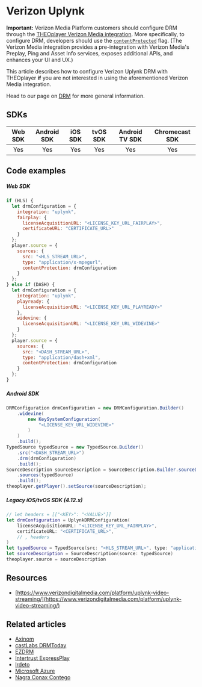 # Verizon Uplynk

**Important:** Verizon Media Platform customers should configure DRM through the [THEOplayer Verizon Media integration](../../how-to-guides/07-miscellaneous/02-verizon-media/01-preplay.md).
More specifically, to configure DRM, developers should use the [`contentProtected`](../../how-to-guides/07-miscellaneous/02-verizon-media/01-preplay.md) flag.
(The Verizon Media integration provides a pre-integration with Verizon Media's Preplay, Ping and Asset Info services,
exposes additional APIs, and enhances your UI and UX.)

This article describes how to configure Verizon Uplynk DRM with THEOplayer **if** you are not interested in using the aforementioned Verizon Media integration.

Head to our page on [DRM](../../how-to-guides/04-drm/00-introduction.md) for more general information.

## SDKs

| Web SDK | Android SDK | iOS SDK | tvOS SDK | Android TV SDK | Chromecast SDK |
| :-----: | :---------: | :-----: | :------: | :------------: | :------------: |
|   Yes   |     Yes     |   Yes   |   Yes    |      Yes       |      Yes       |

## Code examples

##### Web SDK

```js
if (HLS) {
  let drmConfiguration = {
    integration: "uplynk",
    fairplay: {
      licenseAcquisitionURL: "<LICENSE_KEY_URL_FAIRPLAY>",
      certificateURL: "CERTIFICATE_URL>"
    }
  };
  player.source = {
    sources: {
      src: "<HLS_STREAM_URL>",
      type: "application/x-mpegurl",
      contentProtection: drmConfiguration
    }
  };
} else if (DASH) {
  let drmConfiguration = {
    integration: "uplynk",
    playready: {
      licenseAcquisitionURL: "<LICENSE_KEY_URL_PLAYREADY>"
    },
    widevine: {
      licenseAcquisitionURL: "<LICENSE_KEY_URL_WIDEVINE>"
    }
  };
  player.source = {
    sources: {
      src: "<DASH_STREAM_URL>",
      type: "application/dash+xml",
      contentProtection: drmConfiguration
    }
  };
}
```

##### Android SDK

```java
DRMConfiguration drmConfiguration = new DRMConfiguration.Builder()
    .widevine(
        new KeySystemConfiguration(
            "<LICENSE_KEY_URL_WIDEVINE>"
        )
    )
    .build();
TypedSource typedSource = new TypedSource.Builder()
    .src("<DASH_STREAM_URL>")
    .drm(drmConfiguration)
    .build();
SourceDescription sourceDescription = SourceDescription.Builder.sourceDescription()
    .sources(typedSource)
    .build();
theoplayer.getPlayer().setSource(sourceDescription);
```

##### Legacy iOS/tvOS SDK (4.12.x)

```swift
// let headers = [["<KEY>": "<VALUE>"]]
let drmConfiguration = UplynkDRMConfiguration(
    licenseAcquisitionURL: "<LICENSE_KEY_URL_FAIRPLAY>",
    certificateURL: "<CERTIFICATE_URL>",
    // , headers
)
let typedSource = TypedSource(src: "<HLS_STREAM_URL>", type: "application/x-mpegurl", drm: drmConfiguration)
let sourceDescription = SourceDescription(source: typedSource)
theoplayer.source = sourceDescription
```

## Resources

- [https://www.verizondigitalmedia.com/platform/uplynk-video-streaming/](https://www.verizondigitalmedia.com/platform/uplynk-video-streaming/)

## Related articles

- [Axinom](02-axinom.md)
- [castLabs DRMToday](02-castlabs-drmtoday/00-introduction.md)
- [EZDRM](04-ezdrm.md)
- [Intertrust ExpressPlay](05-intertrust-expressplay.md)
- [Irdeto](06-irdeto.md)
- [Microsoft Azure](07-microsoft-azure.md)
- [Nagra Conax Contego](08-nagra-conax-contego.md)
